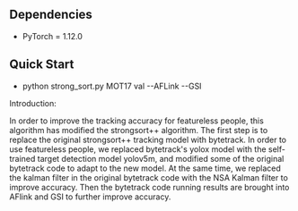 

## Dependencies
* PyTorch = 1.12.0

## Quick Start

- python strong_sort.py MOT17 val --AFLink --GSI

Introduction:

In order to improve the tracking accuracy for featureless people, this algorithm has modified the strongsort++ algorithm. The first step is to replace the original strongsort++ tracking model with bytetrack. In order to use featureless people, we replaced bytetrack's yolox model with the self-trained target detection model yolov5m, and modified some of the original bytetrack code to adapt to the new model. At the same time, we replaced the kalman filter in the original bytetrack code with the NSA Kalman filter to improve accuracy. Then the bytetrack code running results are brought into AFlink and GSI to further improve accuracy.



```
